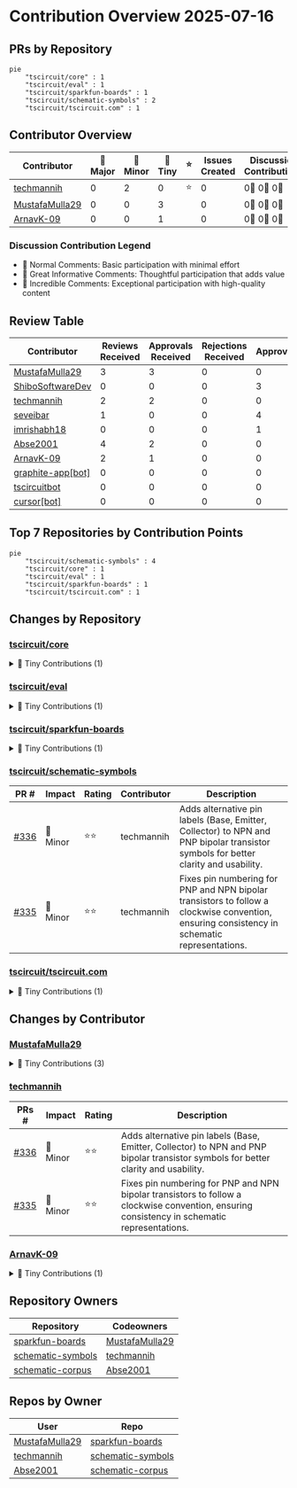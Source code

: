 # Contribution Overview 2025-07-16

## PRs by Repository

```mermaid
pie
    "tscircuit/core" : 1
    "tscircuit/eval" : 1
    "tscircuit/sparkfun-boards" : 1
    "tscircuit/schematic-symbols" : 2
    "tscircuit/tscircuit.com" : 1
```

## Contributor Overview

| Contributor | 🐳 Major | 🐙 Minor | 🐌 Tiny | ⭐ | Issues Created | Discussion Contributions |
|-------------|---------|---------|---------|-----|----------------|--------------------------|
| [techmannih](#techmannih) | 0 | 2 | 0 | ⭐ | 0 | 0🔹 0🔶 0💎 |
| [MustafaMulla29](#MustafaMulla29) | 0 | 0 | 3 |  | 0 | 0🔹 0🔶 0💎 |
| [ArnavK-09](#ArnavK-09) | 0 | 0 | 1 |  | 0 | 0🔹 0🔶 0💎 |

### Discussion Contribution Legend

- 🔹 Normal Comments: Basic participation with minimal effort
- 🔶 Great Informative Comments: Thoughtful participation that adds value
- 💎 Incredible Comments: Exceptional participation with high-quality content

## Review Table

[reviews-received-hover]: ## "Number of reviews received for PRs for this contributor"
[approvals-received-hover]: ## "Number of approvals received for PRs this contributor authored"
[rejections-received-hover]: ## "Number of rejections received for PRs this contributor authored"
[prs-opened-hover]: ## "Number of PRs opened by this contributor"
[issues-created-hover]: ## "Number of issues created by this contributor"
[bountied-issues-hover]: ## "Number of issues this contributor created with a bounty"
[bountied-issue-$-hover]: ## "Total bounty amount placed on issues authored by this contributor"

| Contributor | Reviews Received | Approvals Received | Rejections Received | Approvals | Rejections | PRs Opened | PRs Merged | Issues Created | Bountied Issues | Bountied Issue $ |
|---|---|---|---|---|---|---|---|---|---|---|
| [MustafaMulla29](#MustafaMulla29) | 3 | 3 | 0 | 0 | 0 | 3 | 3 | 0 | 0 | 0 |
| [ShiboSoftwareDev](#ShiboSoftwareDev) | 0 | 0 | 0 | 3 | 0 | 0 | 0 | 0 | 0 | 0 |
| [techmannih](#techmannih) | 2 | 2 | 0 | 0 | 0 | 2 | 2 | 0 | 0 | 0 |
| [seveibar](#seveibar) | 1 | 0 | 0 | 4 | 0 | 2 | 0 | 0 | 0 | 0 |
| [imrishabh18](#imrishabh18) | 0 | 0 | 0 | 1 | 0 | 0 | 0 | 0 | 0 | 0 |
| [Abse2001](#Abse2001) | 4 | 2 | 0 | 0 | 0 | 3 | 0 | 0 | 0 | 0 |
| [ArnavK-09](#ArnavK-09) | 2 | 1 | 0 | 0 | 0 | 1 | 1 | 0 | 0 | 0 |
| [graphite-app[bot]](#graphite-app[bot]) | 0 | 0 | 0 | 0 | 0 | 0 | 0 | 0 | 0 | 0 |
| [tscircuitbot](#tscircuitbot) | 0 | 0 | 0 | 0 | 0 | 2 | 0 | 0 | 0 | 0 |
| [cursor[bot]](#cursor[bot]) | 0 | 0 | 0 | 0 | 0 | 0 | 0 | 0 | 0 | 0 |

## Top 7 Repositories by Contribution Points

```mermaid
pie
    "tscircuit/schematic-symbols" : 4
    "tscircuit/core" : 1
    "tscircuit/eval" : 1
    "tscircuit/sparkfun-boards" : 1
    "tscircuit/tscircuit.com" : 1
```

## Changes by Repository

### [tscircuit/core](https://github.com/tscircuit/core)


<details>
<summary>🐌 Tiny Contributions (1)</summary>

| PR # | Impact | Contributor | Description |
|------|--------|-------------|-------------|
| [#1076](https://github.com/tscircuit/core/pull/1076) | 🐌 Tiny | MustafaMulla29 | Updates the footprinter dependency to version 0.0.203 to support the _textbottom flag for 0603 components. |

</details>

### [tscircuit/eval](https://github.com/tscircuit/eval)


<details>
<summary>🐌 Tiny Contributions (1)</summary>

| PR # | Impact | Contributor | Description |
|------|--------|-------------|-------------|
| [#707](https://github.com/tscircuit/eval/pull/707) | 🐌 Tiny | MustafaMulla29 | Updates the tscircuitcore dependency from version 0.0.564 to 0.0.571 in package.json. |

</details>

### [tscircuit/sparkfun-boards](https://github.com/tscircuit/sparkfun-boards)


<details>
<summary>🐌 Tiny Contributions (1)</summary>

| PR # | Impact | Contributor | Description |
|------|--------|-------------|-------------|
| [#74](https://github.com/tscircuit/sparkfun-boards/pull/74) | 🐌 Tiny | MustafaMulla29 | Updates the tscircuit dependency version from 0.0.541 to 0.0.543 in package.json. |

</details>

### [tscircuit/schematic-symbols](https://github.com/tscircuit/schematic-symbols)

| PR # | Impact | Rating | Contributor | Description |
|------|--------|--------|-------------|-------------|
| [#336](https://github.com/tscircuit/schematic-symbols/pull/336) | 🐙 Minor | ⭐⭐ | techmannih | Adds alternative pin labels (Base, Emitter, Collector) to NPN and PNP bipolar transistor symbols for better clarity and usability. |
| [#335](https://github.com/tscircuit/schematic-symbols/pull/335) | 🐙 Minor | ⭐⭐ | techmannih | Fixes pin numbering for PNP and NPN bipolar transistors to follow a clockwise convention, ensuring consistency in schematic representations. |

### [tscircuit/tscircuit.com](https://github.com/tscircuit/tscircuit.com)


<details>
<summary>🐌 Tiny Contributions (1)</summary>

| PR # | Impact | Contributor | Description |
|------|--------|-------------|-------------|
| [#1476](https://github.com/tscircuit/tscircuit.com/pull/1476) | 🐌 Tiny | ArnavK-09 | Adds a session token check to ensure users are logged in before importing components from jlcpcb. |

</details>

## Changes by Contributor

### [MustafaMulla29](https://github.com/MustafaMulla29)


<details>
<summary>🐌 Tiny Contributions (3)</summary>

| PR # | Impact | Description |
|------|--------|-------------|
| [#1076](https://github.com/tscircuit/core/pull/1076) | 🐌 Tiny | Updates the footprinter dependency to version 0.0.203 to support the _textbottom flag for 0603 components. |
| [#707](https://github.com/tscircuit/eval/pull/707) | 🐌 Tiny | Updates the tscircuitcore dependency from version 0.0.564 to 0.0.571 in package.json. |
| [#74](https://github.com/tscircuit/sparkfun-boards/pull/74) | 🐌 Tiny | Updates the tscircuit dependency version from 0.0.541 to 0.0.543 in package.json. |

</details>

### [techmannih](https://github.com/techmannih)

| PRs # | Impact | Rating | Description |
|------|--------|--------|-------------|
| [#336](https://github.com/tscircuit/schematic-symbols/pull/336) | 🐙 Minor | ⭐⭐ | Adds alternative pin labels (Base, Emitter, Collector) to NPN and PNP bipolar transistor symbols for better clarity and usability. |
| [#335](https://github.com/tscircuit/schematic-symbols/pull/335) | 🐙 Minor | ⭐⭐ | Fixes pin numbering for PNP and NPN bipolar transistors to follow a clockwise convention, ensuring consistency in schematic representations. |

### [ArnavK-09](https://github.com/ArnavK-09)


<details>
<summary>🐌 Tiny Contributions (1)</summary>

| PR # | Impact | Description |
|------|--------|-------------|
| [#1476](https://github.com/tscircuit/tscircuit.com/pull/1476) | 🐌 Tiny | Adds a session token check to ensure users are logged in before importing components from jlcpcb. |

</details>

## Repository Owners

| Repository | Codeowners |
|------------|------------|
| [sparkfun-boards](https://github.com/tscircuit/sparkfun-boards/blob/main/.github/CODEOWNERS) | [MustafaMulla29](https://github.com/MustafaMulla29) |
| [schematic-symbols](https://github.com/tscircuit/schematic-symbols/blob/main/.github/CODEOWNERS) | [techmannih](https://github.com/techmannih) |
| [schematic-corpus](https://github.com/tscircuit/schematic-corpus/blob/main/.github/CODEOWNERS) | [Abse2001](https://github.com/Abse2001) |

## Repos by Owner

| User | Repo |
|------|------|
| [MustafaMulla29](https://github.com/MustafaMulla29) | [sparkfun-boards](https://github.com/tscircuit/sparkfun-boards/blob/main/.github/CODEOWNERS) |
| [techmannih](https://github.com/techmannih) | [schematic-symbols](https://github.com/tscircuit/schematic-symbols/blob/main/.github/CODEOWNERS) |
| [Abse2001](https://github.com/Abse2001) | [schematic-corpus](https://github.com/tscircuit/schematic-corpus/blob/main/.github/CODEOWNERS) |

